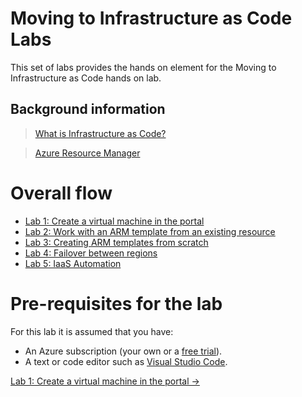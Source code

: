 # Moving to Infrastructure as Code Labs

This set of labs provides the hands on element for the Moving to Infrastructure as Code hands on lab.

## Background information

>[What is Infrastructure as Code?](https://docs.microsoft.com/en-us/azure/devops/learn/what-is-infrastructure-as-code)

>[Azure Resource Manager](https://docs.microsoft.com/en-us/azure/azure-resource-manager/resource-group-overview)

# Overall flow

- [Lab 1: Create a virtual machine in the portal](https://github.com/gidavies/AzureIaaSInfraLab/blob/master/MoveIaCLab1.md)
- [Lab 2: Work with an ARM template from an existing resource](https://github.com/gidavies/AzureIaaSInfraLab/blob/master/MoveIaCLab2.md)
- [Lab 3: Creating ARM templates from scratch](https://github.com/gidavies/AzureIaaSInfraLab/blob/master/MoveIaCLab3.md)
- [Lab 4: Failover between regions](https://github.com/gidavies/AzureIaaSInfraLab/blob/master/MoveIaCLab4.md)
- [Lab 5: IaaS Automation](https://github.com/gidavies/AzureIaaSInfraLab/blob/master/MoveIaCLab5.md)

# Pre-requisites for the lab

For this lab it is assumed that you have:
- An Azure subscription (your own or a [free trial](https://azure.microsoft.com/en-us/free/)).
- A text or code editor such as [Visual Studio Code](https://code.visualstudio.com/). 

[Lab 1: Create a virtual machine in the portal ->](https://github.com/gidavies/AzureIaaSInfraLab/blob/master/MoveIaCLab1.md)

